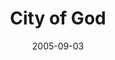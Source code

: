 ---
title: "City of God"
slug: city-of-god
excerpt: ""
category: "Watch"
subcategory: "Film"
date: 2005-09-03
thumb: "https://res.cloudinary.com/dbi2zounq/image/upload/c_scale,w_712/v1651048795/Digital%20garden/media/city-of-god_dzdhjc.jpg"
listingOnly: true
---